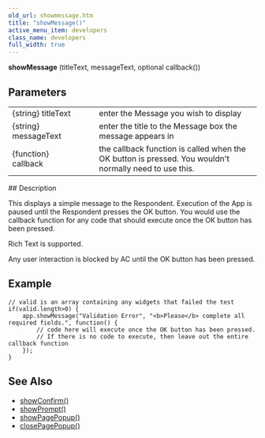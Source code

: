 ```yaml
---
old_url: showmessage.htm
title: "showMessage()"
active_menu_item: developers
class_name: developers
full_width: true
---
```



**showMessage** (titleText, messageText, optional callback())

## Parameters

<table>
<tr>
<td width="193">
{string} titleText

</td>
<td width="17">
</td>
<td width="670">
enter the Message you wish to display

</td>
</tr>
<tr>
<td width="193">
{string} messageText

</td>
<td width="17">
</td>
<td width="670">
enter the title to the Message box the message appears in

</td>
</tr>
<tr>
<td width="193">
{function} callback

</td>
<td width="17">
</td>
<td width="670">
the callback function is called when the OK button is pressed. You wouldn't normally need to use this.

</td>
</tr>
</table>
## Description

This displays a simple message to the Respondent. Execution of the App is paused until the Respondent presses the OK button. You would use the callback function for any code that should execute once the OK button has been pressed.

Rich Text is supported.

Any user interaction is blocked by AC until the OK button has been pressed.

## Example

    // valid is an array containing any widgets that failed the test
    if(valid.length>0) {
        app.showMessage("Validation Error", "<b>Please</b> complete all required fields.", function() {
            // code here will execute once the OK button has been pressed.
            // If there is no code to execute, then leave out the entire callback function
        });
    }
     
   

## See Also

 - [showConfirm()](/developers/documentation/scripting-apis/client-api/app-functions/showconfirm)
 - [showPrompt()](/developers/documentation/scripting-apis/client-api/app-functions/showprompt)
 - [showPagePopup()](/developers/documentation/scripting-apis/client-api/page-functions/showpagepopup)
 - [closePagePopup()](/developers/documentation/scripting-apis/client-api/page-functions/closepagepopup)


